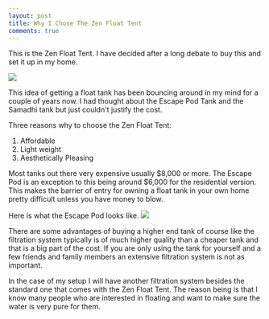 ```yaml
---
layout: post
title: Why I Chose The Zen Float Tent
comments: true
---
```


This is the Zen Float Tent. I have decided after a long debate to buy this and set it up in my home.

<a href="http://zenfloatco.com" target="blank"><img class="logo" src="{{ site.baseurl }}/images/tank/zenfloattent.jpeg" /></a>

This idea of getting a float tank has been bouncing around in my mind for a couple of years now.  I had thought about the Escape Pod Tank and the Samadhi tank but just couldn't justify the cost.

Three reasons why to choose the Zen Float Tent:

<ol>
    <li>Affordable</li>
    <li>Light weight</li>
    <li>Aesthetically Pleasing</li>
</ol>


Most tanks out there very expensive usually $8,000 or more.  The Escape Pod is an exception to this being around $6,000 for the residential version.  This makes the barrier of entry for owning a float tank in your own home pretty difficult unless you have money to blow.  

Here is what the Escape Pod looks like.
<a href="http://escapepodtank.com" target="blank"><img class="logo" src="{{ site.baseurl }}/images/tank/escapepod.jpg" /></a>

There are some advantages of buying a higher end tank of course like the filtration system typically is of much higher quality than a cheaper tank and that is a big part of the cost.  If you are only using the tank for yourself and a few friends and family members an extensive filtration system is not as important.  

In the case of my setup I will have another filtration system besides the standard one that comes with the Zen Float Tent.  The reason being is that I know many people who are interested in floating and want to make sure the water is very pure for them.
